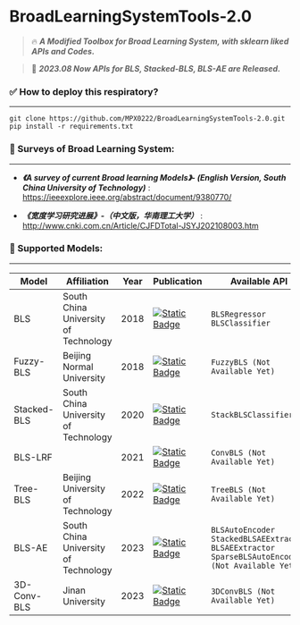 # BroadLearningSystemTools-2.0



> 🔥 ***A Modified Toolbox for Broad Learning System, with sklearn liked APIs and Codes.***

> 📌 ***2023.08 Now APIs for BLS, Stacked-BLS, BLS-AE are Released.***

### ✅ How to deploy this respiratory?
---
```
git clone https://github.com/MPX0222/BroadLearningSystemTools-2.0.git
pip install -r requirements.txt
```

### 💬 Surveys of Broad Learning System:
---
* ***《A survey of current Broad learning Models》- (English Version, South China University of Technology)*** : https://ieeexplore.ieee.org/abstract/document/9380770/

* ***《宽度学习研究进展》-（中文版，华南理工大学）*** : http://www.cnki.com.cn/Article/CJFDTotal-JSYJ202108003.htm



### 💭 Supported Models:
---

| Model | Affiliation | Year | Publication | Available API |
|-------|-------|-------|-------|-------|
| BLS | South China University of Technology | 2018 | [![Static Badge](https://img.shields.io/badge/Paper-TNNLS_2018-brightgreen?logo=Arxiv)](https://ieeexplore.ieee.org/abstract/document/7987745/) | `BLSRegressor` `BLSClassifier` |
|Fuzzy-BLS| Beijing Normal University| 2018 |[![Static Badge](https://img.shields.io/badge/Paper-TCYB_2018-brightgreen?logo=Arxiv)](https://ieeexplore.ieee.org/stamp/stamp.jsp?tp=&arnumber=8432091)| `FuzzyBLS (Not Available Yet)` |
|Stacked-BLS| South China University of Technology | 2020 |[![Static Badge](https://img.shields.io/badge/Paper-TSMC_2020-brightgreen?logo=Arxiv)]()| `StackBLSClassifier` |
|BLS-LRF|| 2021 |[![Static Badge](https://img.shields.io/badge/Paper-Arxiv_2021-brightgreen?logo=Arxiv)]()| `ConvBLS (Not Available Yet)` |
|Tree-BLS| Beijing University of Technology | 2022 |[![Static Badge](https://img.shields.io/badge/Paper-TNNLS_2022-brightgreen?logo=Arxiv)]()| `TreeBLS (Not Available Yet)` |
|BLS-AE| South China University of Technology | 2023 |[![Static Badge](https://img.shields.io/badge/Paper-TKDE_2023-brightgreen?logo=Arxiv)]()| `BLSAutoEncoder` `StackedBLSAEExtractor` `BLSAEExtractor` `SparseBLSAutoEncoder (Not Available Yet)`|
|3D-Conv-BLS| Jinan University| 2023 |[![Static Badge](https://img.shields.io/badge/Paper-Frontiers_2023-brightgreen?logo=Arxiv)]()| `3DConvBLS (Not Available Yet)` |



